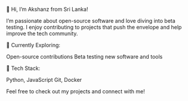 👋 Hi, I’m Akshanz from Sri Lanka!

I’m passionate about open-source software and love diving into beta testing. I enjoy contributing to projects that push the envelope and help improve the tech community.

🌟 Currently Exploring:

Open-source contributions
Beta testing new software and tools

🔧 Tech Stack:

Python, JavaScript
Git, Docker

Feel free to check out my projects and connect with me!
